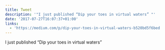 ```yaml
---
title: Tweet
description: '"I just published “Dip your toes in virtual waters” "'
date: '2017-07-27T16:07:37+01:00'
links:
  - 'https://medium.com/p/dip-your-toes-in-virtual-waters-b520bd5f6bed'
---
```

I just published “Dip your toes in virtual waters” 
